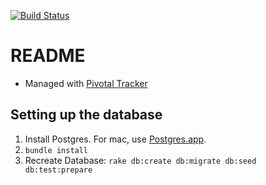 [![Build Status](https://travis-ci.org/adamzaninovich/rally_rampage.png?branch=master)](https://travis-ci.org/adamzaninovich/rally_rampage)

# README

* Managed with [Pivotal Tracker](https://www.pivotaltracker.com/s/projects/902628)

## Setting up the database

1. Install Postgres. For mac, use [Postgres.app](http://postgresapp.com).
2. `bundle install`
3. Recreate Database: `rake db:create db:migrate db:seed db:test:prepare`

